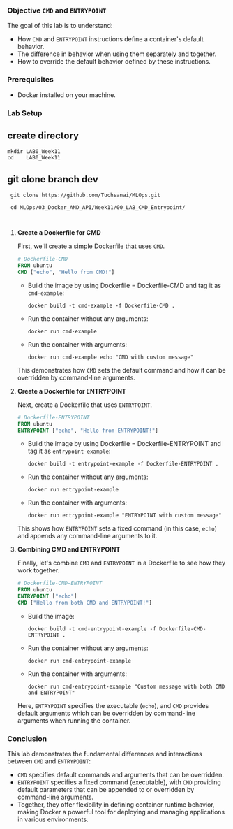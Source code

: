 
### Objective `CMD` and `ENTRYPOINT`

The goal of this lab is to understand:
- How `CMD` and `ENTRYPOINT` instructions define a container's default behavior.
- The difference in behavior when using them separately and together.
- How to override the default behavior defined by these instructions.

### Prerequisites

- Docker installed on your machine.

### Lab Setup



## create directory

   
    mkdir LAB0_Week11
    cd    LAB0_Week11
    

## git clone branch dev
    
    
   ```
    git clone https://github.com/Tuchsanai/MLOps.git
   ```
   
   ```   
    cd MLOps/03_Docker_AND_API/Week11/00_LAB_CMD_Entrypoint/

    
   ```


1. **Create a Dockerfile for CMD**

   First, we'll create a simple Dockerfile that uses `CMD`.

   ```Dockerfile
   # Dockerfile-CMD
   FROM ubuntu
   CMD ["echo", "Hello from CMD!"]
   ```

   - Build the image by using Dockerfile = Dockerfile-CMD and tag it as `cmd-example`:
     ```
     docker build -t cmd-example -f Dockerfile-CMD .
     ```

   - Run the container without any arguments:
     ```
     docker run cmd-example
     ```

   - Run the container with arguments:
     ```
     docker run cmd-example echo "CMD with custom message"
     ```

   This demonstrates how `CMD` sets the default command and how it can be overridden by command-line arguments.

2. **Create a Dockerfile for ENTRYPOINT**

   Next, create a Dockerfile that uses `ENTRYPOINT`.

   ```Dockerfile
   # Dockerfile-ENTRYPOINT
   FROM ubuntu
   ENTRYPOINT ["echo", "Hello from ENTRYPOINT!"]
   ```

   - Build the image by using Dockerfile = Dockerfile-ENTRYPOINT and tag it as `entrypoint-example`:
     ```
     docker build -t entrypoint-example -f Dockerfile-ENTRYPOINT .
     ```

   - Run the container without any arguments:
     ```
     docker run entrypoint-example
     ```

   - Run the container with arguments:
     ```
     docker run entrypoint-example "ENTRYPOINT with custom message"
     ```

   This shows how `ENTRYPOINT` sets a fixed command (in this case, `echo`) and appends any command-line arguments to it.

3. **Combining CMD and ENTRYPOINT**

   Finally, let's combine `CMD` and `ENTRYPOINT` in a Dockerfile to see how they work together.

   ```Dockerfile
   # Dockerfile-CMD-ENTRYPOINT
   FROM ubuntu
   ENTRYPOINT ["echo"]
   CMD ["Hello from both CMD and ENTRYPOINT!"]
   ```

   - Build the image:
     ```
     docker build -t cmd-entrypoint-example -f Dockerfile-CMD-ENTRYPOINT .
     ```

   - Run the container without any arguments:
     ```
     docker run cmd-entrypoint-example
     ```

   - Run the container with arguments:
     ```
     docker run cmd-entrypoint-example "Custom message with both CMD and ENTRYPOINT"
     ```

   Here, `ENTRYPOINT` specifies the executable (`echo`), and `CMD` provides default arguments which can be overridden by command-line arguments when running the container.

### Conclusion

This lab demonstrates the fundamental differences and interactions between `CMD` and `ENTRYPOINT`:
- `CMD` specifies default commands and arguments that can be overridden.
- `ENTRYPOINT` specifies a fixed command (executable), with `CMD` providing default parameters that can be appended to or overridden by command-line arguments.
- Together, they offer flexibility in defining container runtime behavior, making Docker a powerful tool for deploying and managing applications in various environments.
